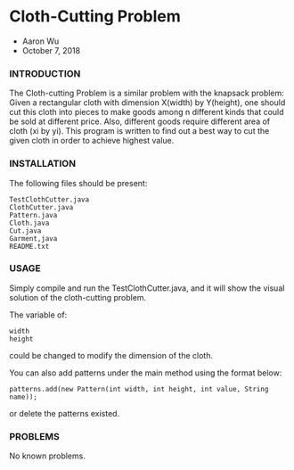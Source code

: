 # Cloth-Cutting Problem
 - Aaron Wu
 - October 7, 2018

### INTRODUCTION ###

The Cloth-cutting Problem is a similar problem with the knapsack problem: Given a rectangular cloth with dimension X(width) by Y(height), one should cut this cloth into pieces to make goods among n different kinds that could be sold at different price. Also, different goods require different area of cloth (xi by yi). This program is written to find out a best way to cut the given cloth in order to achieve highest value.

### INSTALLATION ###

The following files should be present:
	
	TestClothCutter.java
	ClothCutter.java
	Pattern.java
	Cloth.java
	Cut.java
	Garment,java
	README.txt
	

### USAGE ###

Simply compile and run the TestClothCutter.java, and it will show the visual solution of the cloth-cutting problem.

The variable of:
```
width
height
```
could be changed to modify the dimension of the cloth.

You can also add patterns under the main method using the format below:
	
`patterns.add(new Pattern(int width, int height, int value, String name));`

or delete the patterns existed.

### PROBLEMS ###

No known problems.
